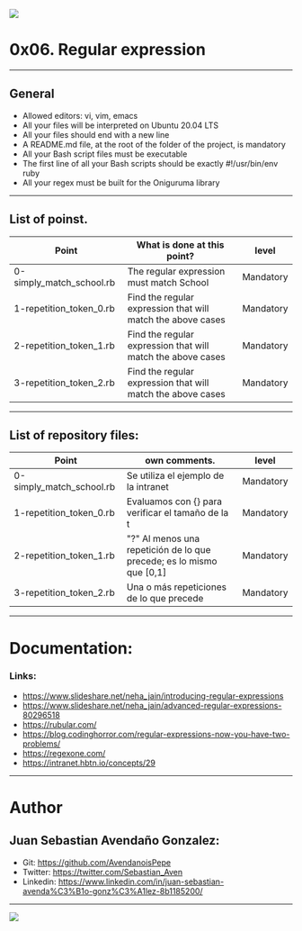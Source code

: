 ![](https://holbertonintranet.s3.amazonaws.com/uploads/medias/2020/9/ec65557f0da1fbfbff6659413885e4d4822f5b1d.png?X-Amz-Algorithm=AWS4-HMAC-SHA256&X-Amz-Credential=AKIARDDGGGOU5BHMTQX4%2F20220223%2Fus-east-1%2Fs3%2Faws4_request&X-Amz-Date=20220223T135549Z&X-Amz-Expires=86400&X-Amz-SignedHeaders=host&X-Amz-Signature=d177cedc61f4c74fbb390c83dd459ed24f1256e9fbde51b5c87e17abff0db7d9)

# 0x06. Regular expression

------------

## General

- Allowed editors: vi, vim, emacs
- All your files will be interpreted on Ubuntu 20.04 LTS
- All your files should end with a new line
- A README.md file, at the root of the folder of the project, is mandatory
- All your Bash script files must be executable
- The first line of all your Bash scripts should be exactly #!/usr/bin/env ruby
- All your regex must be built for the Oniguruma library

------------

## List of poinst.

|  Point | What is done at this point? | level |
| ------------ | ------------ | ------------ |
| 0-simply_match_school.rb | The regular expression must match School | Mandatory |
| 1-repetition_token_0.rb | Find the regular expression that will match the above cases | Mandatory |
| 2-repetition_token_1.rb | Find the regular expression that will match the above cases | Mandatory |
| 3-repetition_token_2.rb | Find the regular expression that will match the above cases | Mandatory |

------------

## List of repository files:

|  Point | own comments.  | level |
| ------------ | ------------ | ------------ |
| 0-simply_match_school.rb | Se utiliza el ejemplo de la intranet | Mandatory |
| 1-repetition_token_0.rb | Evaluamos con {} para verificar el tamaño de la t | Mandatory |
| 2-repetition_token_1.rb | "?" Al menos una repetición de lo que precede; es lo mismo que [0,1] | Mandatory |
| 3-repetition_token_2.rb | Una o más repeticiones de lo que precede | Mandatory |

------------

# Documentation:
### Links:

- https://www.slideshare.net/neha_jain/introducing-regular-expressions
- https://www.slideshare.net/neha_jain/advanced-regular-expressions-80296518
- https://rubular.com/
- https://blog.codinghorror.com/regular-expressions-now-you-have-two-problems/
- https://regexone.com/
- https://intranet.hbtn.io/concepts/29

------------

# Author


## Juan Sebastian Avendaño Gonzalez:
- Git: https://github.com/AvendanoisPepe
- Twitter: https://twitter.com/Sebastian_Aven
- Linkedin: https://www.linkedin.com/in/juan-sebastian-avenda%C3%B1o-gonz%C3%A1lez-8b1185200/

------------


![](https://scontent.fbog4-1.fna.fbcdn.net/v/t39.30808-6/271153206_3074657909465585_6907762404450913633_n.jpg?_nc_cat=105&ccb=1-5&_nc_sid=730e14&_nc_ohc=DPFxC1wg0LkAX-PULpS&_nc_ht=scontent.fbog4-1.fna&oh=00_AT-7aF49a3-ThAgSU2ch0MBVSImH5gXD_YGNPLtK4rIg7Q&oe=62129E80)